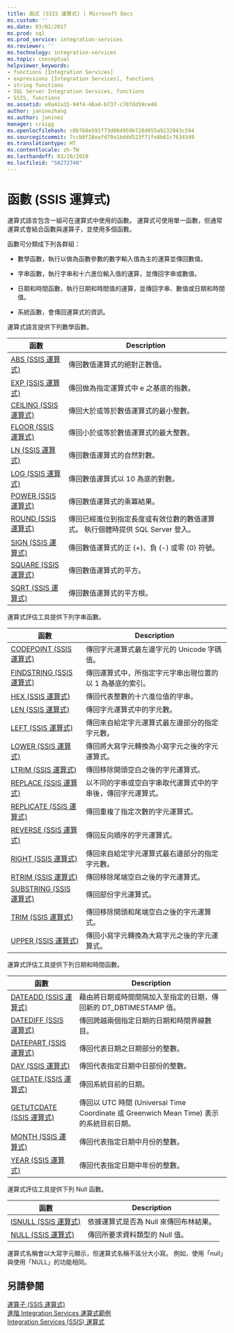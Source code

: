 ```yaml
---
title: 函式 (SSIS 運算式) | Microsoft Docs
ms.custom: ''
ms.date: 03/01/2017
ms.prod: sql
ms.prod_service: integration-services
ms.reviewer: ''
ms.technology: integration-services
ms.topic: conceptual
helpviewer_keywords:
- functions [Integration Services]
- expressions [Integration Services], functions
- string functions
- SQL Server Integration Services, functions
- SSIS, functions
ms.assetid: e9a41a31-94f4-46a4-b737-c707dd59ce48
author: janinezhang
ms.author: janinez
manager: craigg
ms.openlocfilehash: c0b768e591f73d004959b728d055a9232043c594
ms.sourcegitcommit: 7ccb8f28eafd79a1bddd523f71fe8b61c7634349
ms.translationtype: HT
ms.contentlocale: zh-TW
ms.lasthandoff: 03/20/2019
ms.locfileid: "58272740"
---
```

# <a name="functions-ssis-expression"></a>函數 (SSIS 運算式)
  運算式語言包含一組可在運算式中使用的函數。 運算式可使用單一函數，但通常運算式會結合函數與運算子，並使用多個函數。  
  
 函數可分類成下列各群組：  
  
-   數學函數，執行以做為函數參數的數字輸入值為主的運算並傳回數值。  
  
-   字串函數，執行字串和十六進位輸入值的運算，並傳回字串或數值。  
  
-   日期和時間函數，執行日期和時間值的運算，並傳回字串、數值或日期和時間值。  
  
-   系統函數，會傳回運算式的資訊。  
  
 運算式語言提供下列數學函數。  
  
|函數|Description|  
|--------------|-----------------|  
|[ABS &#40;SSIS 運算式&#41;](../../integration-services/expressions/abs-ssis-expression.md)|傳回數值運算式的絕對正數值。|  
|[EXP &#40;SSIS 運算式&#41;](../../integration-services/expressions/exp-ssis-expression.md)|傳回做為指定運算式中 e 之基底的指數。|  
|[CEILING &#40;SSIS 運算式&#41;](../../integration-services/expressions/ceiling-ssis-expression.md)|傳回大於或等於數值運算式的最小整數。|  
|[FLOOR &#40;SSIS 運算式&#41;](../../integration-services/expressions/floor-ssis-expression.md)|傳回小於或等於數值運算式的最大整數。|  
|[LN &#40;SSIS 運算式&#41;](../../integration-services/expressions/ln-ssis-expression.md)|傳回數值運算式的自然對數。|  
|[LOG &#40;SSIS 運算式&#41;](../../integration-services/expressions/log-ssis-expression.md)|傳回數值運算式以 10 為底的對數。|  
|[POWER &#40;SSIS 運算式&#41;](../../integration-services/expressions/power-ssis-expression.md)|傳回數值運算式的乘冪結果。|  
|[ROUND &#40;SSIS 運算式&#41;](../../integration-services/expressions/round-ssis-expression.md)|傳回已經進位到指定長度或有效位數的數值運算式。 執行個體時提供 SQL Server 登入。|  
|[SIGN &#40;SSIS 運算式&#41;](../../integration-services/expressions/sign-ssis-expression.md)|傳回數值運算式的正 (+)、負 (-) 或零 (0) 符號。|  
|[SQUARE &#40;SSIS 運算式&#41;](../../integration-services/expressions/square-ssis-expression.md)|傳回數值運算式的平方。|  
|[SQRT &#40;SSIS 運算式&#41;](../../integration-services/expressions/sqrt-ssis-expression.md)|傳回數值運算式的平方根。|  
  
 運算式評估工具提供下列字串函數。  
  
|函數|Description|  
|--------------|-----------------|  
|[CODEPOINT &#40;SSIS 運算式&#41;](../../integration-services/expressions/codepoint-ssis-expression.md)|傳回字元運算式最左邊字元的 Unicode 字碼值。|  
|[FINDSTRING &#40;SSIS 運算式&#41;](../../integration-services/expressions/findstring-ssis-expression.md)|傳回運算式中，所指定字元字串出現位置的以 1 為基底的索引。|  
|[HEX &#40;SSIS 運算式&#41;](../../integration-services/expressions/hex-ssis-expression.md)|傳回代表整數的十六進位值的字串。|  
|[LEN &#40;SSIS 運算式&#41;](../../integration-services/expressions/len-ssis-expression.md)|傳回字元運算式中的字元數。|  
|[LEFT &#40;SSIS 運算式&#41;](../../integration-services/expressions/left-ssis-expression.md)|傳回來自給定字元運算式最左邊部分的指定字元數。|  
|[LOWER &#40;SSIS 運算式&#41;](../../integration-services/expressions/lower-ssis-expression.md)|傳回將大寫字元轉換為小寫字元之後的字元運算式。|  
|[LTRIM &#40;SSIS 運算式&#41;](../../integration-services/expressions/ltrim-ssis-expression.md)|傳回移除開頭空白之後的字元運算式。|  
|[REPLACE &#40;SSIS 運算式&#41;](../../integration-services/expressions/replace-ssis-expression.md)|以不同的字串或空白字串取代運算式中的字串後，傳回字元運算式。|  
|[REPLICATE &#40;SSIS 運算式&#41;](../../integration-services/expressions/replicate-ssis-expression.md)|傳回重複了指定次數的字元運算式。|  
|[REVERSE &#40;SSIS 運算式&#41;](../../integration-services/expressions/reverse-ssis-expression.md)|傳回反向順序的字元運算式。|  
|[RIGHT &#40;SSIS 運算式&#41;](../../integration-services/expressions/right-ssis-expression.md)|傳回來自給定字元運算式最右邊部分的指定字元數。|  
|[RTRIM &#40;SSIS 運算式&#41;](../../integration-services/expressions/rtrim-ssis-expression.md)|傳回移除尾端空白之後的字元運算式。|  
|[SUBSTRING &#40;SSIS 運算式&#41;](../../integration-services/expressions/substring-ssis-expression.md)|傳回部份字元運算式。|  
|[TRIM &#40;SSIS 運算式&#41;](../../integration-services/expressions/trim-ssis-expression.md)|傳回移除開頭和尾端空白之後的字元運算式。|  
|[UPPER &#40;SSIS 運算式&#41;](../../integration-services/expressions/upper-ssis-expression.md)|傳回小寫字元轉換為大寫字元之後的字元運算式。|  
  
 運算式評估工具提供下列日期和時間函數。  
  
|函數|Description|  
|--------------|-----------------|  
|[DATEADD &#40;SSIS 運算式&#41;](../../integration-services/expressions/dateadd-ssis-expression.md)|藉由將日期或時間間隔加入至指定的日期，傳回新的 DT_DBTIMESTAMP 值。|  
|[DATEDIFF &#40;SSIS 運算式&#41;](../../integration-services/expressions/datediff-ssis-expression.md)|傳回跨越兩個指定日期的日期和時間界線數目。|  
|[DATEPART &#40;SSIS 運算式&#41;](../../integration-services/expressions/datepart-ssis-expression.md)|傳回代表日期之日期部分的整數。|  
|[DAY &#40;SSIS 運算式&#41;](../../integration-services/expressions/day-ssis-expression.md)|傳回代表指定日期中日部份的整數。|  
|[GETDATE &#40;SSIS 運算式&#41;](../../integration-services/expressions/getdate-ssis-expression.md)|傳回系統目前的日期。|  
|[GETUTCDATE &#40;SSIS 運算式&#41;](../../integration-services/expressions/getutcdate-ssis-expression.md)|傳回以 UTC 時間 (Universal Time Coordinate 或 Greenwich Mean Time) 表示的系統目前日期。|  
|[MONTH &#40;SSIS 運算式&#41;](../../integration-services/expressions/month-ssis-expression.md)|傳回代表指定日期中月份的整數。|  
|[YEAR &#40;SSIS 運算式&#41;](../../integration-services/expressions/year-ssis-expression.md)|傳回代表指定日期中年份的整數。|  
  
 運算式評估工具提供下列 Null 函數。  
  
|函數|Description|  
|--------------|-----------------|  
|[ISNULL &#40;SSIS 運算式&#41;](../../integration-services/expressions/isnull-ssis-expression.md)|依據運算式是否為 Null 來傳回布林結果。|  
|[NULL &#40;SSIS 運算式&#41;](../../integration-services/expressions/null-ssis-expression.md)|傳回所要求資料類型的 Null 值。|  
  
 運算式名稱會以大寫字元顯示，但運算式名稱不區分大小寫。 例如，使用「null」與使用「NULL」的功能相同。  
  
## <a name="see-also"></a>另請參閱  
 [運算子 &#40;SSIS 運算式&#41;](../../integration-services/expressions/operators-ssis-expression.md)   
 [進階 Integration Services 運算式範例](../../integration-services/expressions/examples-of-advanced-integration-services-expressions.md)   
 [Integration Services &#40;SSIS&#41; 運算式](../../integration-services/expressions/integration-services-ssis-expressions.md)  
  
  
